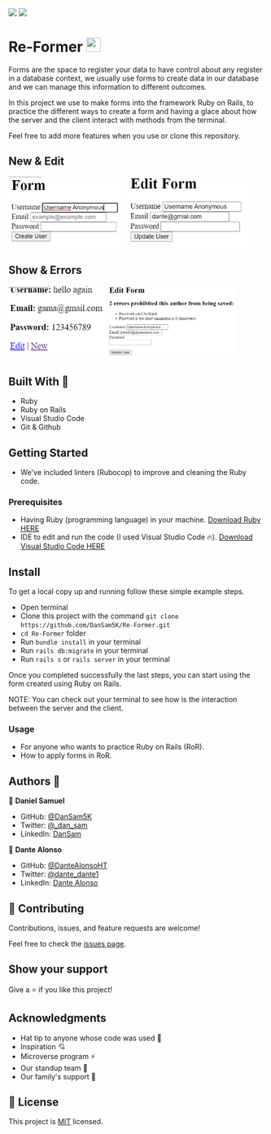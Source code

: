 ![](https://img.shields.io/badge/Microverse-blueviolet) ![](<https://img.shields.io/badge/-Ruby-rgb(199%2C%2032%2C%2039)?style=plastic&logo=ruby>)

# Re-Former  <img src="https://image.flaticon.com/icons/png/512/919/919842.png" height="28" width="28">

Forms are the space to register your data to have control about any register in a database context, we usually use forms to create data in our database and we can manage this information to different outcomes.

In this project we use to make forms into the framework Ruby on Rails, to practice the different ways to create a form and having a glace about how the server and the client interact with methods from the terminal.

Feel free to add more features when you use or clone this repository.

## New & Edit

<img src="lib\assets\new_form.PNG" width="45.5%">
<img src="lib\assets\edit_form.PNG" width="48%">

## Show & Errors

<img src="lib\assets\show_form.PNG" width="38%">
<img src="lib\assets\errors_form.PNG" width="50%">


## Built With 🔨

- Ruby
- Ruby on Rails
- Visual Studio Code
- Git & Github

## Getting Started 

- We've included linters (Rubocop) to improve and cleaning the Ruby code.

### Prerequisites

- Having Ruby (programming language) in your machine. <a href="https://www.ruby-lang.org/en/downloads/">Download Ruby HERE</a>
- IDE to edit and run the code (I used Visual Studio Code 🔥).
<a href="https://code.visualstudio.com/Download">Download Visual Studio Code HERE</a>

## Install

To get a local copy up and running follow these simple example steps.
- Open terminal
- Clone this project with the command `git clone https://github.com/DanSam5K/Re-Former.git`
- `cd Re-Former` folder
- Run `bundle install` in your terminal
- Run `rails db:migrate` in your terminal
- Run `rails s` or `rails server` in your terminal

Once you completed successfully the last steps, you can start using the form created using Ruby on Rails.

NOTE: You can check out your terminal to see how is the interaction between the server and the client.


### Usage

- For anyone who wants to practice Ruby on Rails (RoR).
- How to apply forms in RoR.

## Authors 🤝

👤 **Daniel Samuel**

- GitHub: [@DanSam5K](https://github.com/DanSam5K)
- Twitter: [@_dan_sam](https://twitter.com/_dan_sam)
- LinkedIn: [DanSam](https://www.linkedin.com/in/dansamuel/)

👤 **Dante Alonso**

- GitHub: [@DanteAlonsoHT](https://github.com/DanteAlonsoHT)
- Twitter: [@dante_dante1](https://twitter.com/dante_dante1)
- LinkedIn: [Dante Alonso](https://www.linkedin.com/in/dante-hernandez99/)

## 🤝 Contributing

Contributions, issues, and feature requests are welcome!

Feel free to check the [issues page](https://github.com/DanSam5K/Re-Former/issues).

## Show your support

Give a ⭐️ if you like this project!


## Acknowledgments

- Hat tip to anyone whose code was used 🔰
- Inspiration 💘
- Microverse program ⚡
- Our standup team 🏹
- Our family's support 🙌

## 📝 License

This project is [MIT](./LICENSE) licensed.